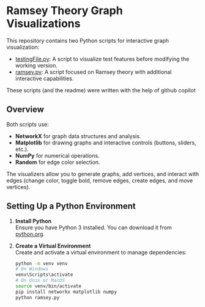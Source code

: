 # Ramsey Theory Graph Visualizations

This repository contains two Python scripts for interactive graph visualization:
- [testingFile.py](graph.py): A script to visualize test features before modifying  the working version.
- [ramsey.py](ramsey.py): A script focused on Ramsey theory with additional interactive capabilities.

These scripts (and the readme) were written with the help of github copilot

## Overview

Both scripts use:
- **NetworkX** for graph data structures and analysis.
- **Matplotlib** for drawing graphs and interactive controls (buttons, sliders, etc.).
- **NumPy** for numerical operations.
- **Random** for edge color selection.

The visualizers allow you to generate graphs, add vertices, and interact with edges (change color, toggle bold, remove edges, create edges, and move vertices).

## Setting Up a Python Environment

1. **Install Python**  
   Ensure you have Python 3 installed. You can download it from [python.org](https://www.python.org/downloads/).

2. **Create a Virtual Environment**  
   Create and activate a virtual environment to manage dependencies:
   ```sh
   python -m venv venv
   # On Windows
   venv\Scripts\activate
   # On Unix or MacOS
   source venv/bin/activate
   pip install networkx matplotlib numpy
   python ramsey.py
